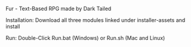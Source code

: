 Fur - Text-Based RPG made by Dark Tailed

Installation: Download all three modules linked under installer-assets and install

Run: Double-Click Run.bat (Windows) or Run.sh (Mac and Linux)

